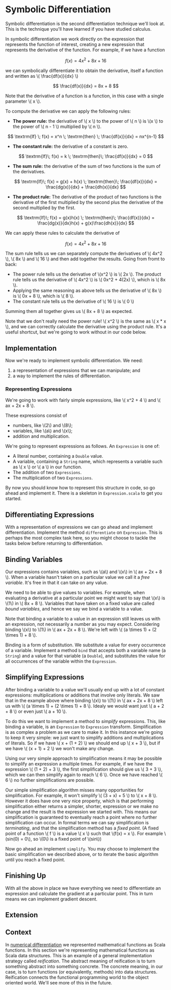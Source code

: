 # Symbolic Differentiation

Symbolic differentiation is the second differentiation technique we'll look at. This is the technique you'll have learned if you have studied calculus. 

In symbolic differentiation we work directly on the expression that represents the function of interest, creating a new expression that represents the derivative of the function. For example, if we have a function

$$ f(x) = 4x^2 + 8x + 16 $$

we can symbolically differentiate it to obtain the derivative, itself a function and written as \\( \frac{df(x)}{dx} \\)

$$ \frac{df(x)}{dx} = 8x + 8 $$

Note that the derivative of a function is a function, in this case with a single parameter \\( x \\).

To compute the derivative we can apply the following rules:

- **The power rule:** the derivative of \\( x \\) to the power of \\( n \\) is \\(x \\) to the power of \\( n - 1 \\) multiplied by \\( n \\). 

$$ \textrm{If} \; f(x) = x^n \; \textrm{then} \; \frac{df(x)}{dx} = nx^{n-1} $$

- **The constant rule:** the derivative of a constant is zero. 

$$ \textrm{If}\;  f(x) = k \; \textrm{then}\; \frac{df(x)}{dx} = 0 $$

- **The sum rule:** the derivative of the sum of two functions is the sum of the derivatives.

$$ \textrm{If}\; f(x) = g(x) + h(x) \; \textrm{then}\; \frac{df(x)}{dx} = \frac{dg(x)}{dx} + \frac{dh(x)}{dx} $$

- **The product rule:** The derivative of the product of two functions is the derivative of the first multiplied by the second plus the derivative of the second multiplied by the first.

$$ \textrm{If}\; f(x) = g(x)h(x) \; \textrm{then}\; \frac{df(x)}{dx} = \frac{dg(x)}{dx}h(x) + g(x)\frac{dh(x)}{dx} $$


We can apply these rules to calculate the derivative of

$$ f(x) = 4x^2 + 8x + 16 $$

The sum rule tells us we can separately compute the derivatives of \\( 4x^2 \\), \\( 8x \\) and \\( 16 \\) and then add together the results. Going from fromt to back:

- The power rule tells us the derivative of \\(x^2 \\) is \\( 2x \\). The product rule tells us the derivative of \\( 4x^2 \\) is \\( 0x^2 + 4(2x) \\), which is \\( 8x \\).
- Applying the same reasoning as above tells us the derivative of \\( 8x \\) is \\( 0x + 8 \\), which is \\( 8 \\).
- The constant rule tells us the derivative of \\( 16 \\) is \\( 0 \\)

Summing them all together gives us \\( 8x + 8 \\) as expected.

Note that we don't really need the power rule! \\( x^2 \\) is the same as \\( x * x \\), and we can correctly calculate the derivative using the product rule. It's a useful shortcut, but we're going to work without in our code below.

## Implementation 

Now we're ready to implement symbolic differentiation. We need:

1. a representation of expressions that we can manipulate; and
2. a way to implement the rules of differentiation.


### Representing Expressions

We're going to work with fairly simple expressions, like \\( x^2 + 4 \\) and \\( ax + 2x + 8 \\).

These expressions consist of

- numbers, like \\(2\\) and \\(8\\);
- variables, like \\(a\\) and \\(x\\);
- addition and multiplication.

We're going to represent expressions as follows. An `Expression` is one of:

- A literal number, containing a `Double` value.
- A variable, containing a `String` name, which represents a variable such as \\( x \\) or \\( a \\) in our function. 
- The addition of two `Expressions`.
- The multiplication of two `Expressions`.

By now you should know how to represent this structure in code, so go ahead and implement it. There is a skeleton in `Expression.scala` to get you started.


## Differentiating Expressions

With a representation of expressions we can go ahead and implement differentiation. Implement the method `differentiate` on `Expression`. This is perhaps the most complex task here, so you might choose to tackle the tasks below before returning to differentiation.


## Binding Variables

Our expressions contains variables, such as \\(a\\) and \\(x\\) in \\( ax + 2x + 8 \\). When a variable hasn't taken on a particular value we call it a *free variable*. It's free in that it can take on any value.

We need to be able to give values to variables. For example, when evaluating a derivative at a particular point we might want to say that \\(x\\) is \\(1\\) in \\( 8x + 8 \\). Variables that have taken on a fixed value are called *bound variables*, and hence we say we bind a variable to a value.

Note that binding a variable to a value in an expression still leaves us with an expression, not necessarily a number as you may expect. Considering binding \\(x\\) to \\(1\\) in \\( ax + 2x + 8 \\). We're left with \\( (a \times 1) + (2 \times 1) + 8 \\).

Binding is a form of substitution. We substitute a value for every occurrence of a variable. Implement a method `bind` that accepts both a variable name (a `String`) and a value for that variable (a `Double`), and substitutes the value for all occurrences of the variable within the `Expression`.


## Simplifying Expressions

After binding a variable to a value we'll usually end up with a lot of constant expressions: multiplications or additions that involve only literals. We saw that in the example above where binding \\(x\\) to \\(1\\) in \\( ax + 2x + 8 \\) left us with \\( (a \times 1) + (2 \times 1) + 8 \\). Idealy we would want just \\( a + 2 + 8 \\) or even just \\( a + 10 \\).

To do this we want to implement a method to *simplify* expressions. This, like binding a variable, is an `Expression` to `Expression` transform. Simplification is as complex a problem as we care to make it. In this instance we're going to keep it very simple: we just want to simplify additions and multiplications of literals. So if we have \\( x + (1 + 2) \\) we should end up \\( x + 3 \\), but if we have \\( (x + 1) + 2 \\) we won't make any change.

Using our very simple approach to simplification means it may be possible to simplify an expression a multiple times. For example, if we have the expression \\( (1 + 2) + 3 \\), the first simplification should give us \\( 3 + 3 \\), which we can then simplify again to reach \\( 6 \\). Once we have reached \\( 6 \\) no further simplifications are possible.

Our simple simplification algorithm misses many opportunities for simplification. For example, it won't simplify \\( (3 + x) + 5 \\) to \\( x + 8 \\). However it does have one very nice property, which is that performing simplification either returns a simpler, shorter, expression or we make no change and the result is the expression we started with. This means our simplification is guaranteed to eventually reach a point where no further simplification can occur. In formal terms we can say simplification is *terminating*, and that the simplification method has a *fixed point*. (A fixed point of a function \\( f \\) is a value \\( x \\) such that \\(f(x) = x \\). For example \\(sin(0) = 0\\), so \\(0\\) is a fixed point of \\(sin\\))

Now go ahead an implement `simplify`. You may choose to implement the basic simplification we described above, or to iterate the basic algorithm until you reach a fixed point.


## Finishing Up

With all the above in place we have everything we need to differentiate an expression and calculate the gradient at a particular point. This in turn means we can implement gradient descent.


## Extension


## Context

In [numerical differentiation](numerical-differentiation.md) we represented mathematical functions as Scala functions. In this section we're representing mathematical functions as Scala data structures. This is an example of a general implementation strategy called *reification*. The abstract meaning of reification is to turn something abstract into something concrete. The concrete meaning, in our case, is to turn functions (or equivalently, methods) into data structures. Reification connects the functional programming world to the object oriented world. We'll see more of this in the future.
